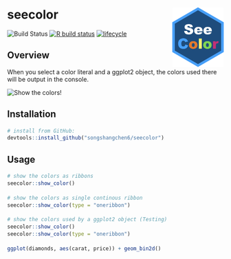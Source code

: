 # seecolor <img src="man/figures/logo.png" align="right" width="120">

<!-- badges: start -->
![Build Status](https://travis-ci.com/songshangchen6/seecolor.svg?branch=master)
[![R build status](https://github.com/songshangchen6/seecolor/workflows/R-CMD-check/badge.svg)](https://github.com/songshangchen6/seecolor/actions)
[![lifecycle](https://img.shields.io/badge/lifecycle-experimental-orange.svg)](https://www.tidyverse.org/lifecycle/#experimental)
<!-- badges: end -->


## Overview 

When you select a color literal and a ggplot2 object, the colors used there will be output in the console.

![Show the colors!](https://github.com/songshangchen6/seecolor/blob/master/man/figures/seecolor_ribbons.gif)

## Installation
```r
# install from GitHub:
devtools::install_github("songshangchen6/seecolor")
```

## Usage

```r
# show the colors as ribbons
seecolor::show_color()

# show the colors as single continous ribbon
seecolor::show_color(type = "oneribbon")

# show the colors used by a ggplot2 object (Testing)
seecolor::show_color()
seecolor::show_color(type = "oneribbon")

ggplot(diamonds, aes(carat, price)) + geom_bin2d()
 
```
